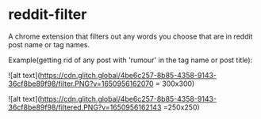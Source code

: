 # reddit-filter

A chrome extension that filters out any words you choose that are in reddit post name or tag names.

Example(getting rid of any post with 'rumour' in the tag name or post title):

![alt text](https://cdn.glitch.global/4be6c257-8b85-4358-9143-36cf8be89f98/filter.PNG?v=1650956162070 = 300x300)

![alt text](https://cdn.glitch.global/4be6c257-8b85-4358-9143-36cf8be89f98/filtered.PNG?v=1650956162143 =250x250)
